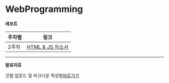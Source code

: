 # WebProgramming

**레포트**

| 주차별 | 링크                                                                               |
| ------ | ---------------------------------------------------------------------------------- |
| 2주차  | [HTML & JS 자소서](https://github.com/secgyu/WebProgramming/tree/main/0311/report) |

---

**발표자료**

깃헙 업로드 및 마크다운 작성법[바로가기](https://github.com/secgyu/WebProgramming/blob/main/0318/%EA%B9%83%ED%97%88%EB%B8%8C%20%EC%97%85%EB%A1%9C%EB%93%9C%20%EB%B0%8F%20%EB%A7%88%ED%81%AC%EB%8B%A4%EC%9A%B4%20%EC%9E%91%EC%84%B1%EB%B2%95.pptx)
